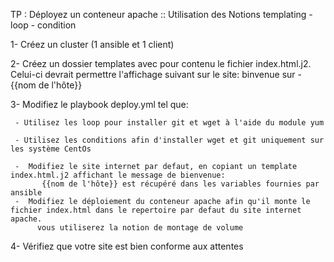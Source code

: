 TP : Déployez un conteneur apache :: Utilisation des Notions templating - loop - condition

1- Créez un cluster (1 ansible et 1 client)

2- Créez un dossier templates avec pour contenu le fichier index.html.j2. Celui-ci devrait permettre l'affichage suivant sur le site:
     binvenue sur - {{nom de l'hôte}}

3- Modifiez le playbook deploy.yml tel que:

     - Utilisez les loop pour installer git et wget à l'aide du module yum

     - Utilisez les conditions afin d'installer wget et git uniquement sur les système CentOs

     -  Modifiez le site internet par defaut, en copiant un template index.html.j2 affichant le message de bienvenue:
           {{nom de l'hôte}} est récupéré dans les variables fournies par ansible
     -  Modifiez le déploiement du conteneur apache afin qu'il monte le fichier index.html dans le repertoire par defaut du site internet apache.
          vous utiliserez la notion de montage de volume
      
4- Vérifiez que votre site est bien conforme aux attentes
 
